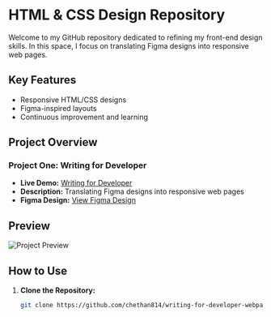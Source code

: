 # HTML & CSS Design Repository

Welcome to my GitHub repository dedicated to refining my front-end design skills. In this space, I focus on translating Figma designs into responsive web pages.

## Key Features

- Responsive HTML/CSS designs
- Figma-inspired layouts
- Continuous improvement and learning

## Project Overview

### Project One: Writing for Developer

- **Live Demo:** [Writing for Developer](https://chethan814.github.io/writing-for-developer-webpage/)
- **Description:** Translating Figma designs into responsive web pages
- **Figma Design:** [View Figma Design](https://www.figma.com/file/nh0V05z3NB87ue9v5PcO3R/writings.dev?node-id=0%3A1&mode=dev)

## Preview

![Project Preview](url-to-image.png)

## How to Use

1. **Clone the Repository:**

   ```bash
   git clone https://github.com/chethan814/writing-for-developer-webpage.git
